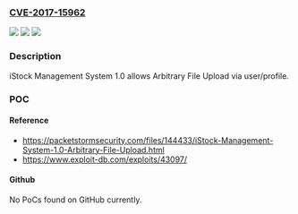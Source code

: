 ### [CVE-2017-15962](https://cve.mitre.org/cgi-bin/cvename.cgi?name=CVE-2017-15962)
![](https://img.shields.io/static/v1?label=Product&message=n%2Fa&color=blue)
![](https://img.shields.io/static/v1?label=Version&message=n%2Fa&color=blue)
![](https://img.shields.io/static/v1?label=Vulnerability&message=n%2Fa&color=brighgreen)

### Description

iStock Management System 1.0 allows Arbitrary File Upload via user/profile.

### POC

#### Reference
- https://packetstormsecurity.com/files/144433/iStock-Management-System-1.0-Arbitrary-File-Upload.html
- https://www.exploit-db.com/exploits/43097/

#### Github
No PoCs found on GitHub currently.

